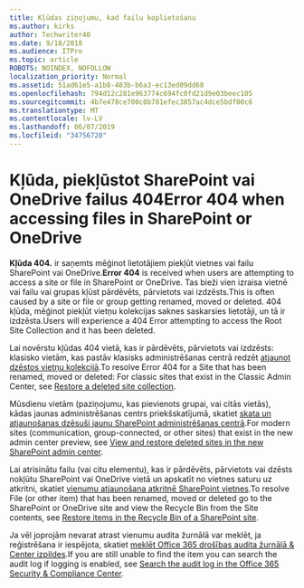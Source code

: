 ```yaml
---
title: Kļūdas ziņojumu, kad failu koplietošanu
ms.author: kirks
author: Techwriter40
ms.date: 9/18/2018
ms.audience: ITPro
ms.topic: article
ROBOTS: NOINDEX, NOFOLLOW
localization_priority: Normal
ms.assetid: 51ad61e5-a1b8-483b-b6a3-ec13ed09dd68
ms.openlocfilehash: 794d12c281e963774c694fc0fd21d9e03beec105
ms.sourcegitcommit: 4b7e478ce700c0b781efec3857ac4dce5bdf00c6
ms.translationtype: MT
ms.contentlocale: lv-LV
ms.lasthandoff: 06/07/2019
ms.locfileid: "34756720"
---
```

# <a name="error-404-when-accessing-files-in-sharepoint-or-onedrive"></a><span data-ttu-id="d409b-102">Kļūda, piekļūstot SharePoint vai OneDrive failus 404</span><span class="sxs-lookup"><span data-stu-id="d409b-102">Error 404 when accessing files in SharePoint or OneDrive</span></span>

<span data-ttu-id="d409b-103">**Kļūda 404.** ir saņemts mēģinot lietotājiem piekļūt vietnes vai failu SharePoint vai OneDrive.</span><span class="sxs-lookup"><span data-stu-id="d409b-103">**Error 404** is received when users are attempting to access a site or file in SharePoint or OneDrive.</span></span> <span data-ttu-id="d409b-104">Tas bieži vien izraisa vietnē vai failu vai grupas kļūst pārdēvēts, pārvietots vai izdzēsts.</span><span class="sxs-lookup"><span data-stu-id="d409b-104">This is often caused by a site or file or group getting renamed, moved or deleted.</span></span>
<span data-ttu-id="d409b-105">404 kļūda, mēģinot piekļūt vietņu kolekcijas saknes saskarsies lietotāji, un tā ir izdzēsta.</span><span class="sxs-lookup"><span data-stu-id="d409b-105">Users will experience a 404 Error attempting to access the Root Site Collection and it has been deleted.</span></span>

<span data-ttu-id="d409b-106">Lai novērstu kļūdas 404 vietā, kas ir pārdēvēts, pārvietots vai izdzēsts: klasisko vietām, kas pastāv klasisks administrēšanas centrā redzēt [atjaunot dzēstos vietņu kolekcijā](https://docs.microsoft.com/sharepoint/restore-deleted-site-collection).</span><span class="sxs-lookup"><span data-stu-id="d409b-106">To resolve Error 404 for a Site that has been renamed, moved or deleted: For classic sites that exist in the Classic Admin Center, see [Restore a deleted site collection](https://docs.microsoft.com/sharepoint/restore-deleted-site-collection).</span></span>

<span data-ttu-id="d409b-107">Mūsdienu vietām (paziņojumu, kas pievienots grupai, vai citās vietās), kādas jaunas administrēšanas centrs priekšskatījumā, skatiet [skata un atjaunošanas dzēsuši jaunu SharePoint administrēšanas centrā](https://docs.microsoft.com/sharepoint/view-and-restore-deleted-sites-in-new-admin-center).</span><span class="sxs-lookup"><span data-stu-id="d409b-107">For modern sites (communication, group-connected, or other sites) that exist in the new admin center preview, see [View and restore deleted sites in the new SharePoint admin center](https://docs.microsoft.com/sharepoint/view-and-restore-deleted-sites-in-new-admin-center).</span></span>

<span data-ttu-id="d409b-108">Lai atrisinātu failu (vai citu elementu), kas ir pārdēvēts, pārvietots vai dzēsts nokļūtu SharePoint vai OneDrive vietā un apskatīt no vietnes saturu uz atkritni, skatiet [vienumu atjaunošana atkritnē SharePoint vietnes](https://support.office.com/article/Restore-items-in-the-Recycle-Bin-of-a-SharePoint-site-6df466b6-55f2-4898-8d6e-c0dff851a0be).</span><span class="sxs-lookup"><span data-stu-id="d409b-108">To resolve File (or other item) that has been renamed, moved or deleted go to the SharePoint or OneDrive site and view the Recycle Bin from the Site contents, see [Restore items in the Recycle Bin of a SharePoint site](https://support.office.com/article/Restore-items-in-the-Recycle-Bin-of-a-SharePoint-site-6df466b6-55f2-4898-8d6e-c0dff851a0be).</span></span>

 <span data-ttu-id="d409b-109">Ja vēl joprojām nevarat atrast vienumu audita žurnālā var meklēt, ja reģistrēšana ir iespējota, skatiet [meklēt Office 365 drošības audita žurnālā &amp; Center izpildes](https://support.office.com/client/search-the-audit-log-in-the-office-365-security-compliance-center-0d4d0f35-390b-4518-800e-0c7ec95e946c).</span><span class="sxs-lookup"><span data-stu-id="d409b-109">If you are still unable to find the item you can search the audit log if logging is enabled, see  [Search the audit log in the Office 365 Security &amp; Compliance Center](https://support.office.com/client/search-the-audit-log-in-the-office-365-security-compliance-center-0d4d0f35-390b-4518-800e-0c7ec95e946c).</span></span>


    

